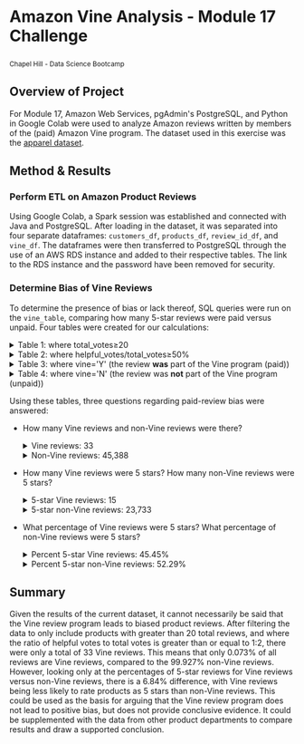 # Amazon Vine Analysis - Module 17 Challenge
<sub>Chapel Hill - Data Science Bootcamp</sub>

## Overview of Project
For Module 17, Amazon Web Services, pgAdmin's PostgreSQL, and Python in Google Colab were used to analyze Amazon reviews written by members of the (paid) Amazon Vine program. The dataset used in this exercise was the [apparel dataset](https://s3.amazonaws.com/amazon-reviews-pds/tsv/amazon_reviews_us_Apparel_v1_00.tsv.gz). 

## Method & Results
### Perform ETL on Amazon Product Reviews
Using Google Colab, a Spark session was established and connected with Java and PostgreSQL. After loading in the dataset, it was separated into four separate dataframes: `customers_df`, `products_df`, `review_id_df`, and `vine_df`. The dataframes were then transferred to PostgreSQL through the use of an AWS RDS instance and added to their respective tables. The link to the RDS instance and the password have been removed for security.

### Determine Bias of Vine Reviews
To determine the presence of bias or lack thereof, SQL queries were run on the `vine_table`, comparing how many 5-star reviews were paid versus unpaid. Four tables were created for our calculations:

<details>
  <summary>Table 1: where total_votes≥20</summary>
  
  ![table 1](images/table_1.png)
  
</details>
<details>
  <summary>Table 2: where helpful_votes/total_votes≥50%</summary>
  
  ![table 2](images/table_2.png)
  
</details>
<details>
  <summary>Table 3: where vine='Y' (the review <b>was</b> part of the Vine program (paid))</summary>
  
  ![table 3](images/table_3.png)
  
</details>
<details>
  <summary>Table 4: where vine='N' (the review was <b>not</b> part of the Vine program (unpaid))</summary>
  
  ![table 4](images/table_4.png)
  
</details>

Using these tables, three questions regarding paid-review bias were answered:
- How many Vine reviews and non-Vine reviews were there?
    <details>
      <summary>Vine reviews: 33</summary>
  
      ![q1.1](images/q1.1.png)
  
    </details>
    <details>
      <summary>Non-Vine reviews: 45,388</summary>
  
      ![q1.2](images/q1.2.png)
  
    </details>
- How many Vine reviews were 5 stars? How many non-Vine reviews were 5 stars?
    <details>
      <summary>5-star Vine reviews: 15</summary>
  
      ![q2.1](images/q2.1.png)
  
    </details>
    <details>
      <summary>5-star non-Vine reviews: 23,733</summary>
  
      ![q2.2](images/q2.2.png)
  
    </details>
- What percentage of Vine reviews were 5 stars? What percentage of non-Vine reviews were 5 stars?
    <details>
      <summary>Percent 5-star Vine reviews: 45.45%</summary>
  
      ![q3.1](images/q3.1.png)
  
    </details>
    <details>
      <summary>Percent 5-star non-Vine reviews: 52.29%</summary>
  
      ![q3.2](images/q3.2.png)
  
    </details>


## Summary
Given the results of the current dataset, it cannot necessarily be said that the Vine review program leads to biased product reviews. After filtering the data to only include products with greater than 20 total reviews, and where the ratio of helpful votes to total votes is greater than or equal to 1:2, there were only a total of 33 Vine reviews. This means that only 0.073% of all reviews are Vine reviews, compared to the 99.927% non-Vine reviews. However, looking only at the percentages of 5-star reviews for Vine reviews versus non-Vine reviews, there is a 6.84% difference, with Vine reviews being less likely to rate products as 5 stars than non-Vine reviews. This could be used as the basis for arguing that the Vine review program does not lead to positive bias, but does not provide conclusive evidence. It could be supplemented with the data from other product departments to compare results and draw a supported conclusion.
